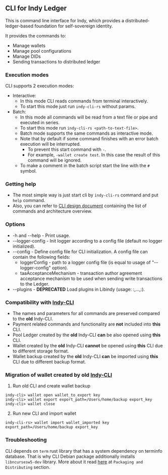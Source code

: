 ## CLI for Indy Ledger

This is command line interface for Indy, which provides a distributed-ledger-based
foundation for self-sovereign identity. 

It provides the commands to:
* Manage wallets
* Manage pool configurations
* Manage DIDs
* Sending transactions to distributed ledger

### Execution modes
CLI supports 2 execution modes:
* Interactive:
  * In this mode CLI reads commands from terminal interactively. 
  * To start this mode just run `indy-cli-rs` without params.
* Batch:
  * In this mode all commands will be read from a text file or pipe and executed in series. 
  * To start this mode run `indy-cli-rs <path-to-text-file>`. 
  * Batch mode supports the same commands as interactive mode. 
  * Note that by default if some command finishes with an error batch execution will be interrupted. 
    * To prevent this start command with `-`.
    * For example, `-wallet create test`. In this case the result of this command will be ignored. 
  * To make a comment in the batch script start the line with the `#` symbol.

### Getting help
* The most simple way is just start cli by `indy-cli-rs` command and put `help` command. 
* Also, you can refer to [CLI design document](docs/README.md) containing the list of commands and architecture overview.

### Options
* -h and --help - Print usage.
* --logger-config - Init logger according to a config file (default no logger initialized).
* --config - Define config file for CLI initialization. A config file can contain the following fields:
    * loggerConfig - path to a logger config file (is equal to usage of "--logger-config" option).
    * taaAcceptanceMechanism - transaction author agreement acceptance mechanism to be used when sending write transactions to the Ledger.
* --plugins - **DEPRECATED** Load plugins in Libindy (usage: <lib-1-name>:<init-func-1-name>,...,<lib-n-name>:<init-func-n-name>).

### Compatibility with [Indy-CLI](https://github.com/hyperledger/indy-sdk/tree/main/cli)
* The names and parameters for all commands are preserved compared to the **old** Indy-CLI.
* Payment related commands and functionality are **not** included into **this** CLI.
* Pool Ledger created by the **old** Indy-CLI **can** be also opened using **this** CLI.
* Wallet created by the **old** Indy-CLI **cannot** be opened using **this** CLI due to different storage format.
* Wallet backup created by the **old** Indy-CLI **can** be imported using **this** CLI due to different backup format.

### Migration of wallet created by old [Indy-CLI](https://github.com/hyperledger/indy-sdk/tree/main/cli)
1. Run old CLI and create wallet backup
```
indy-cli> wallet open wallet_to_export key
indy-cli> wallet export export_path=/Users/home/backup export_key
indy-cli> wallet close
```
2. Run new CLI and import wallet
```
indy-cli-rs> wallet import wallet_imported key export_path=/Users/home/backup export_key
```

### Troubleshooting
CLI depends on `term` rust library that has a system dependency on terminfo database.
That is why CLI Debian package additionally installs `libncursesw5-dev` library.
More about it read [here](https://crates.io/crates/term) at `Packaging and Distributing` section.